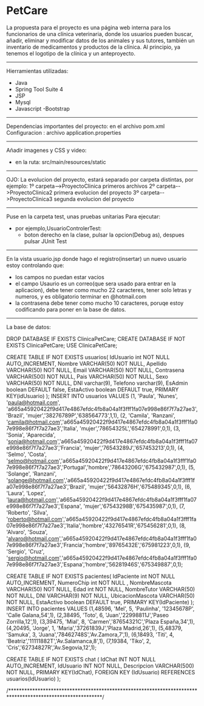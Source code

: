 # PetCare
La propuesta para el proyecto es una página web interna para los funcionarios de una clínica veterinaria, donde los usuarios pueden buscar, añadir, eliminar y modificar datos de los animales y sus tutores, también un inventario de medicamentos y productos de la clínica.
Al principio, ya tenemos el logotipo de la clínica y un anteproyecto.

******************************************************************
Hierramientas utilizadas:
- Java
- Spring Tool Suite 4
- JSP
- Mysql
- Javascript
-Bootstrap
*****************************************************************
Dependencias importantes del proyecto: en el archivo pom.xml
Configuracion : archivo application.properties

*****************************************************************
Añadir imagenes y CSS y video:
- en la ruta: src/main/resources/static

*****************************************************************
OJO:
La evolucion del proyecto, estará separado por carpeta distintas, por ejemplo:
1º carpeta-->ProyectoClinica    primeros archivos
2º carpeta-->ProyectoClinica2   primera evolucion del proyecto
3º carpeta-->ProyectoClinica3   segunda evolucion del proyecto
*****************************************************************
Puse en la carpeta test, unas pruebas unitarias
Para ejecutar:
- por ejemplo,UsuarioControlerTest:
  - boton derecho en la clase, pulsar la opcion(Debug as), despues pulsar JUnit Test
*****************************************************************
En la vista usuario.jsp donde hago el registro(insertar) un nuevo usuario estoy controlando que:
- los campos no puedan estar vacios
- el campo Usaurio es un correo(que sera usado para entrar en la aplicacion), debe tener como mucho 22 caracteres, tener solo letras y numeros, y es obligatorio terminar en @hotmail.com
- la contrasena debe tener como mucho 10 caracteres, poruqe estoy codificando para poner en la base de datos.
*****************************************************************
La base de datos:

DROP DATABASE IF EXISTS ClinicaPetCare;
CREATE DATABASE IF NOT EXISTS ClinicaPetCare;
USE ClinicaPetCare;

CREATE TABLE IF NOT EXISTS usuarios(
	IdUsuario int NOT NULL AUTO_INCREMENT,
	Nombre VARCHAR(50) NOT NULL,
	Apellido VARCHAR(50) NOT NULL,
	Email VARCHAR(50) NOT NULL,
	Contrasena VARCHAR(500) NOT NULL,
    Pais VARCHAR(50) NOT NULL,
    Sexo VARCHAR(50) NOT NULL,
    DNI varchar(9),
    Telefono varchar(9),
    EsAdmin boolean DEFAULT false,
    EstaActivo boolean DEFAULT true,
	PRIMARY KEY(idUsuario)
);
INSERT INTO usuarios VALUES
                      (1, 'Paula', 'Nunes', 'paula@hotmail.com', 'a665a45920422f9d417e4867efdc4fb8a04a1f3fff1fa07e998e86f7f7a27ae3', 'Brazil', 'mujer','38276789P','638564773',1,1),
                      (2, 'Camila', 'Ranzani', 'camila@hotmail.com','a665a45920422f9d417e4867efdc4fb8a04a1f3fff1fa07e998e86f7f7a27ae3','Italia', 'mujer','78654325L','654278991',0,1),
                      (3, 'Sonia', 'Aparecida', 'sonia@hotmail.com','a665a45920422f9d417e4867efdc4fb8a04a1f3fff1fa07e998e86f7f7a27ae3','Francia', 'mujer','76543289J','657453213',0,1),
                      (4, 'Selmo', 'Costa', 'selmo@hotmail.com','a665a45920422f9d417e4867efdc4fb8a04a1f3fff1fa07e998e86f7f7a27ae3','Portugal','hombre','78643206G','675432987',0,1),
                      (5, 'Solange', 'Ranzani', 'solange@hotmail.com','a665a45920422f9d417e4867efdc4fb8a04a1f3fff1fa07e998e86f7f7a27ae3','Brazil', 'mujer','56432876H','675489345',0,1),
                      (6, 'Laura', 'Lopez', 'laura@hotmail.com','a665a45920422f9d417e4867efdc4fb8a04a1f3fff1fa07e998e86f7f7a27ae3','Espana', 'mujer','67543298B','675435987',0,1),
                      (7, 'Roberto', 'Silva', 'roberto@hotmail.com','a665a45920422f9d417e4867efdc4fb8a04a1f3fff1fa07e998e86f7f7a27ae3','Italia','hombre','43276541R','675456281',0,1),
                      (8, 'Alvaro', 'Souza', 'alvaro@hotmail.com','a665a45920422f9d417e4867efdc4fb8a04a1f3fff1fa07e998e86f7f7a27ae3','Francia','hombre','89765432E','675981223',0,1),
                      (9, 'Sergio', 'Cruz', 'sergio@hotmail.com','a665a45920422f9d417e4867efdc4fb8a04a1f3fff1fa07e998e86f7f7a27ae3','Espana','hombre','56281946S','675349887',0,1);
                      
CREATE TABLE IF NOT EXISTS pacientes(
	IdPaciente int NOT NULL AUTO_INCREMENT,
	NumeroChip int NOT NULL ,
	NombreMascota VARCHAR(50) NOT NULL,
    Edad int NOT NULL,
	NombreTutor VARCHAR(50) NOT NULL,
	DNI VARCHAR(9) NOT NULL,
	UbicacionMascota VARCHAR(50) NOT NULL,
    EstaActivo boolean DEFAULT true,
	PRIMARY KEY(IdPaciente)
);
INSERT INTO pacientes VALUES
                      (1,48596, 'Mel', 5, 'Paulinha', '12345678P', 'Calle Galana,54',1),
                      (2,38495, 'Toto', 6, 'Juan','22998811J','Paseo Zorrilla,12',1),
                      (3,39475, 'Mial', 8, 'Carmen','87654321C','Plaza España,34',1),
                      (4,20495, 'Jorge', 1, 'Maria','37261839J','Plaza Madrid,26',1),
                      (5,48379, 'Samuka', 3, 'Juana','78462748S','Av.Zamora,7',1),
                      (6,18493, 'Titi', 4, 'Beatriz','11111882T','Av.Salamanca,8',1),
                      (7,19384, 'Tiko', 2, 'Cris','62734827R','Av.Segovia,12',1);
                     
CREATE TABLE IF NOT EXISTS chat (
    IdChat INT NOT NULL AUTO_INCREMENT,
    IdUsuario INT NOT NULL,
    Descripcion VARCHAR(500) NOT NULL,
    PRIMARY KEY(IdChat),
    FOREIGN KEY (IdUsuario) REFERENCES usuarios(IdUsuario)
);

/***********************************************************************************************************/
